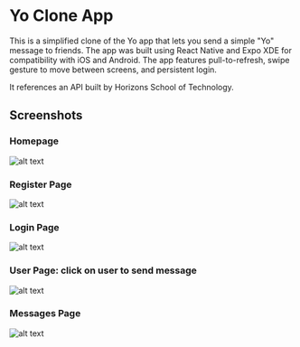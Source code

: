 # Yo Clone App

This is a simplified clone of the Yo app that lets you send a simple "Yo" message to friends. The app was built using React Native and Expo XDE for compatibility with iOS and Android. The app features pull-to-refresh, swipe gesture to move between screens, and persistent login.

It references an API built by Horizons School of Technology.

## Screenshots

### Homepage

![alt text](Screenshots/1.png )

### Register Page
![alt text](Screenshots/2.png )

### Login Page
![alt text](Screenshots/3.png )

### User Page: click on user to send message
![alt text](Screenshots/4.png )

### Messages Page
![alt text](Screenshots/5.png )
